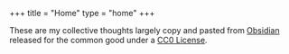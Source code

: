 +++
title = "Home"
type = "home"
+++

These are my collective thoughts largely copy and pasted from [Obsidian](https://obsidian.md) released for the common good under a [CC0 License](https://creativecommons.org/public-domain/cc0/).